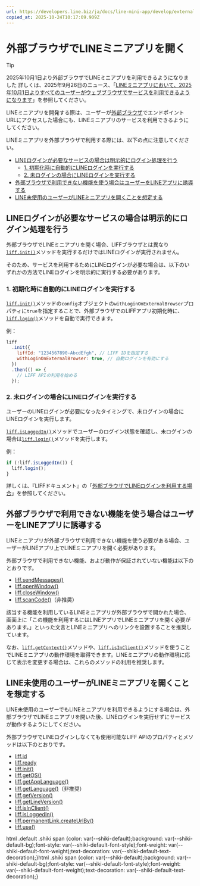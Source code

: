 ```yaml
---
url: https://developers.line.biz/ja/docs/line-mini-app/develop/external-browser/
copied_at: 2025-10-24T10:17:09.909Z
---
```

# 外部ブラウザでLINEミニアプリを開く

> [!TIP]
> 2025年10月1日より外部ブラウザでLINEミニアプリを利用できるようになりました
> 詳しくは、2025年9月26日のニュース、「[LINEミニアプリにおいて、2025年10月1日よりすべてのユーザーがウェブブラウザでサービスを利用できるようになります](https://developers.line.biz/ja/news/2025/09/26/mini-app-browser/)」を参照してください。

LINEミニアプリを開発する際は、ユーザーが[外部ブラウザ](https://developers.line.biz/ja/glossary/#external-browser)でエンドポイントURLにアクセスした場合にも、LINEミニアプリのサービスを利用できるようにしてください。

LINEミニアプリを外部ブラウザで利用する際には、以下の点に注意してください。

*   [LINEログインが必要なサービスの場合は明示的にログイン処理を行う](#execute-line-login)
    *   [1\. 初期化時に自動的にLINEログインを実行する](#execute-line-login-01)
    *   [2\. 未ログインの場合にLINEログインを実行する](#execute-line-login-02)
*   [外部ブラウザで利用できない機能を使う場合はユーザーをLINEアプリに誘導する](#unavailable-in-external-browser)
*   [LINE未使用のユーザーがLINEミニアプリを開くことを想定する](#non-line-users)

## LINEログインが必要なサービスの場合は明示的にログイン処理を行う

外部ブラウザでLINEミニアプリを開く場合、LIFFブラウザとは異なり[`liff.init()`](https://developers.line.biz/ja/reference/liff/#initialize-liff-app)メソッドを実行するだけではLINEログインが実行されません。

そのため、サービスを利用するためにLINEログインが必要な場合は、以下のいずれかの方法でLINEログインを明示的に実行する必要があります。

### 1\. 初期化時に自動的にLINEログインを実行する

[`liff.init()`](https://developers.line.biz/ja/reference/liff/#initialize-liff-app)メソッドの`config`オブジェクトの`withLoginOnExternalBrowser`プロパティに`true`を指定することで、外部ブラウザでのLIFFアプリ初期化時に、[`liff.login()`](https://developers.line.biz/ja/reference/liff/#login)メソッドを自動で実行できます。

例：

```js
liff
  .init({
    liffId: "1234567890-AbcdEfgh", // LIFF IDを指定する
    withLoginOnExternalBrowser: true, // 自動ログインを有効にする
  })
  .then(() => {
    // LIFF APIの利用を始める
  });
```

### 2\. 未ログインの場合にLINEログインを実行する

ユーザーのLINEログインが必要になったタイミングで、未ログインの場合にLINEログインを実行します。

[`liff.isLoggedIn()`](https://developers.line.biz/ja/reference/liff/#is-logged-in)メソッドでユーザーのログイン状態を確認し、未ログインの場合は[`liff.login()`](https://developers.line.biz/ja/reference/liff/#login)メソッドを実行します。

例：

```js
if (!liff.isLoggedIn()) {
  liff.login();
}
```

詳しくは、『LIFFドキュメント』の「[外部ブラウザでLINEログインを利用する場合](https://developers.line.biz/ja/docs/liff/developing-liff-apps/#to-use-line-login-in-external-browser)」を参照してください。

## 外部ブラウザで利用できない機能を使う場合はユーザーをLINEアプリに誘導する

LINEミニアプリが外部ブラウザで利用できない機能を使う必要がある場合、ユーザーがLINEアプリ上でLINEミニアプリを開く必要があります。

外部ブラウザで利用できない機能、および動作が保証されていない機能は以下のとおりです。

*   [liff.sendMessages()](https://developers.line.biz/ja/reference/liff/#send-messages)
*   [liff.openWindow()](https://developers.line.biz/ja/reference/liff/#open-window)
*   [liff.closeWindow()](https://developers.line.biz/ja/reference/liff/#close-window)
*   [liff.scanCode()](https://developers.line.biz/ja/reference/liff/#scan-code)（非推奨）

該当する機能を利用しているLINEミニアプリが外部ブラウザで開かれた場合、画面上に「この機能を利用するにはLINEアプリでLINEミニアプリを開く必要があります。」といった文言とLINEミニアプリへのリンクを設置することを推奨しています。

なお、[`liff.getContext()`](https://developers.line.biz/ja/reference/liff/#get-context)メソッドや、[`liff.isInClient()`](https://developers.line.biz/ja/reference/liff/#is-in-client)メソッドを使うことでLINEミニアプリの動作環境を取得できます。LINEミニアプリの動作環境に応じて表示を変更する場合は、これらのメソッドの利用を推奨します。

## LINE未使用のユーザーがLINEミニアプリを開くことを想定する

LINE未使用のユーザーでもLINEミニアプリを利用できるようにする場合は、外部ブラウザでLINEミニアプリを開いた後、LINEログインを実行せずにサービスが動作するようにしてください。

外部ブラウザでLINEログインしなくても使用可能なLIFF APIのプロパティとメソッドは以下のとおりです。

*   [liff.id](https://developers.line.biz/ja/reference/liff/#id)
*   [liff.ready](https://developers.line.biz/ja/reference/liff/#ready)
*   [liff.init()](https://developers.line.biz/ja/reference/liff/#initialize-liff-app)
*   [liff.getOS()](https://developers.line.biz/ja/reference/liff/#get-os)
*   [liff.getAppLanguage()](https://developers.line.biz/ja/reference/liff/#get-app-language)
*   [liff.getLanguage()](https://developers.line.biz/ja/reference/liff/#get-language)（非推奨）
*   [liff.getVersion()](https://developers.line.biz/ja/reference/liff/#get-version)
*   [liff.getLineVersion()](https://developers.line.biz/ja/reference/liff/#get-line-version)
*   [liff.isInClient()](https://developers.line.biz/ja/reference/liff/#is-in-client)
*   [liff.isLoggedIn()](https://developers.line.biz/ja/reference/liff/#is-logged-in)
*   [liff.permanentLink.createUrlBy()](https://developers.line.biz/ja/reference/liff/#permanent-link-create-url-by)
*   [liff.use()](https://developers.line.biz/ja/reference/liff/#use)

html .default .shiki span {color: var(--shiki-default);background: var(--shiki-default-bg);font-style: var(--shiki-default-font-style);font-weight: var(--shiki-default-font-weight);text-decoration: var(--shiki-default-text-decoration);}html .shiki span {color: var(--shiki-default);background: var(--shiki-default-bg);font-style: var(--shiki-default-font-style);font-weight: var(--shiki-default-font-weight);text-decoration: var(--shiki-default-text-decoration);}